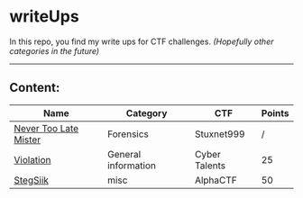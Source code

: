 # writeUps
In this repo, you find my write ups for CTF challenges. *(Hopefully other categories in the future)*

---
## Content:

| Name| Category| CTF| Points|  
| --- | --- | --- | --- |
|[Never Too Late Mister](./MemLabs/Lab%200%20-%20Never%20Too%20Late%20Mister.md)|Forensics|Stuxnet999|/|
|[Violation](./Algeria%20National%20Cybersecurity%20CTF%202021%20-%20Cyber%20Talents/violation.md)|General information|Cyber Talents|25
|[StegSiik](./AlphaCTF/StegSiik.md)|misc|AlphaCTF|50
        